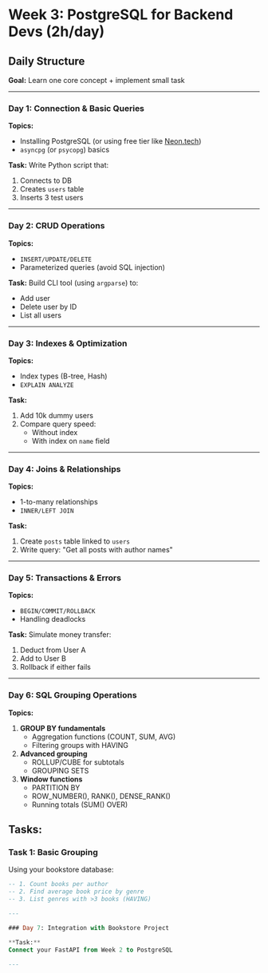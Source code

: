 # Week 3: PostgreSQL for Backend Devs (2h/day)

## Daily Structure

**Goal:** Learn one core concept + implement small task

---

### Day 1: Connection & Basic Queries

**Topics:**

- Installing PostgreSQL (or using free tier like [Neon.tech](https://neon.tech))
- `asyncpg` (or `psycopg`) basics

**Task:**
Write Python script that:

1. Connects to DB
2. Creates `users` table
3. Inserts 3 test users

---

### Day 2: CRUD Operations

**Topics:**

- `INSERT/UPDATE/DELETE`
- Parameterized queries (avoid SQL injection)

**Task:**
Build CLI tool (using `argparse`) to:

- Add user
- Delete user by ID  
- List all users

---

### Day 3: Indexes & Optimization

**Topics:**

- Index types (B-tree, Hash)
- `EXPLAIN ANALYZE`

**Task:**

1. Add 10k dummy users  
2. Compare query speed:  
   - Without index  
   - With index on `name` field

---

### Day 4: Joins & Relationships

**Topics:**

- 1-to-many relationships  
- `INNER/LEFT JOIN`  

**Task:**

1. Create `posts` table linked to `users`  
2. Write query: "Get all posts with author names"

---

### Day 5: Transactions & Errors

**Topics:**

- `BEGIN/COMMIT/ROLLBACK`  
- Handling deadlocks  

**Task:**
Simulate money transfer:

1. Deduct from User A  
2. Add to User B  
3. Rollback if either fails

---

### Day 6: SQL Grouping Operations

**Topics:**

1. **GROUP BY fundamentals**
   - Aggregation functions (COUNT, SUM, AVG)
   - Filtering groups with HAVING
2. **Advanced grouping**
   - ROLLUP/CUBE for subtotals
   - GROUPING SETS
3. **Window functions**
   - PARTITION BY
   - ROW_NUMBER(), RANK(), DENSE_RANK()
   - Running totals (SUM() OVER)

## Tasks:

### Task 1: Basic Grouping

Using your bookstore database:

```sql
-- 1. Count books per author
-- 2. Find average book price by genre
-- 3. List genres with >3 books (HAVING)

---

### Day 7: Integration with Bookstore Project

**Task:**
Connect your FastAPI from Week 2 to PostgreSQL

---